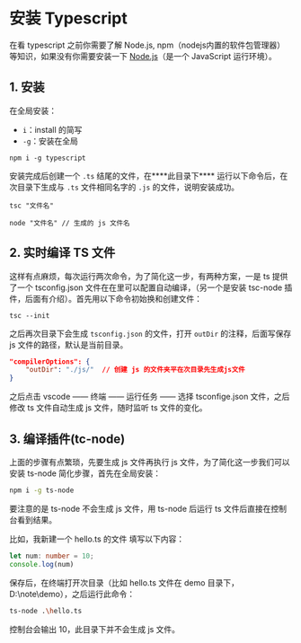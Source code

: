 # 安装 Typescript

在看 typescript 之前你需要了解 Node.js, npm（nodejs内置的软件包管理器） 等知识，如果没有你需要安装一下 [Node.js](https://nodejs.org/en/)（是一个 JavaScript 运行环境）。

## 1. 安装

在全局安装：

- `i`：install 的简写
- `-g`：安装在全局

```shell
npm i -g typescript
```

安装完成后创建一个 `.ts` 结尾的文件，在***\*此目录下\**** 运行以下命令后，在次目录下生成与 `.ts` 文件相同名字的 `.js` 的文件，说明安装成功。

```shell
tsc "文件名"

node "文件名" // 生成的 js 文件名
```

## 2. 实时编译 TS 文件

这样有点麻烦，每次运行两次命令，为了简化这一步，有两种方案，一是 ts 提供了一个 tsconfig.json 文件在在里可以配置自动编译，（另一个是安装 tsc-node 插件，后面有介绍）。首先用以下命令初始换和创建文件：

```shell
tsc --init
```

之后再次目录下会生成 `tsconfig.json` 的文件，打开 `outDir` 的注释，后面写保存 js 文件的路径，默认是当前目录。

```json
"compilerOptions": {
    "outDir": "./js/"  // 创建 js 的文件夹平在次目录先生成js文件 
}
```

之后点击 vscode —— 终端 —— 运行任务 —— 选择 tsconfige.json 文件，之后修改 ts 文件自动生成 js 文件，随时监听 ts 文件的变化。

## 3. 编译插件(tc-node)

上面的步骤有点繁琐，先要生成 js 文件再执行 js 文件，为了简化这一步我们可以安装 ts-node 简化步骤，首先在全局安装：

```bash
npm i -g ts-node
```

要注意的是 ts-node 不会生成 js 文件，用 ts-node 后运行 ts 文件后直接在控制台看到结果。

比如，我新建一个 hello.ts 的文件 填写以下内容：

```ts
let num: number = 10;
console.log(num)
```

保存后，在终端打开次目录（比如 hello.ts 文件在 demo 目录下，D:\note\demo），之后运行此命令：

```bash
ts-node .\hello.ts
```

控制台会输出 10，此目录下并不会生成 js 文件。

 
 <comment-comment/> 
 